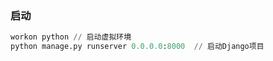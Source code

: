 



### 启动

~~~python
workon python // 启动虚拟环境
python manage.py runserver 0.0.0.0:8000  // 启动Django项目
~~~

